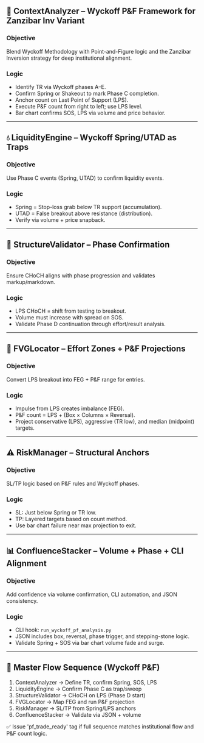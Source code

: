 ## 🧱 ContextAnalyzer – Wyckoff P&F Framework for Zanzibar Inv Variant

### Objective
Blend Wyckoff Methodology with Point-and-Figure logic and the Zanzibar Inversion strategy for deep institutional alignment.

### Logic
- Identify TR via Wyckoff phases A–E.
- Confirm Spring or Shakeout to mark Phase C completion.
- Anchor count on Last Point of Support (LPS).
- Execute P&F count from right to left; use LPS level.
- Bar chart confirms SOS, LPS via volume and price behavior.

---

## 💧 LiquidityEngine – Wyckoff Spring/UTAD as Traps

### Objective
Use Phase C events (Spring, UTAD) to confirm liquidity events.

### Logic
- Spring = Stop-loss grab below TR support (accumulation).
- UTAD = False breakout above resistance (distribution).
- Verify via volume + price snapback.

---

## 🔀 StructureValidator – Phase Confirmation

### Objective
Ensure CHoCH aligns with phase progression and validates markup/markdown.

### Logic
- LPS CHoCH = shift from testing to breakout.
- Volume must increase with spread on SOS.
- Validate Phase D continuation through effort/result analysis.

---

## 🧠 FVGLocator – Effort Zones + P&F Projections

### Objective
Convert LPS breakout into FEG + P&F range for entries.

### Logic
- Impulse from LPS creates imbalance (FEG).
- P&F count = LPS + (Box × Columns × Reversal).
- Project conservative (LPS), aggressive (TR low), and median (midpoint) targets.

---

## ⚠️ RiskManager – Structural Anchors

### Objective
SL/TP logic based on P&F rules and Wyckoff phases.

### Logic
- SL: Just below Spring or TR low.
- TP: Layered targets based on count method.
- Use bar chart failure near max projection to exit.

---

## 📊 ConfluenceStacker – Volume + Phase + CLI Alignment

### Objective
Add confidence via volume confirmation, CLI automation, and JSON consistency.

### Logic
- CLI hook: `run_wyckoff_pf_analysis.py`
- JSON includes box, reversal, phase trigger, and stepping-stone logic.
- Validate Spring + SOS via bar chart volume fade and surge.

---

## 🧩 Master Flow Sequence (Wyckoff P&F)

1. ContextAnalyzer → Define TR, confirm Spring, SOS, LPS  
2. LiquidityEngine → Confirm Phase C as trap/sweep  
3. StructureValidator → CHoCH on LPS (Phase D start)  
4. FVGLocator → Map FEG and run P&F projection  
5. RiskManager → SL/TP from Spring/LPS anchors  
6. ConfluenceStacker → Validate via JSON + volume  

✅ Issue 'pf_trade_ready' tag if full sequence matches institutional flow and P&F count logic.